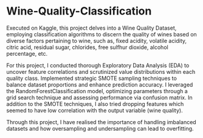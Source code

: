# Wine-Quality-Classification

Executed on Kaggle, this project delves into a Wine Quality Dataset, employing classification algorithms to discern the quality of wines based on diverse factors pertaining to wine, such as, fixed acidity, volatile acidity, citric acid, residual sugar, chlorides, free sulfhur dioxide, alcohol percentage, etc. 

For this project, I conducted thorough Exploratory Data Analysis (EDA) to uncover feature correlations and scrutinized value distributions within each quality class. Implemented strategic SMOTE sampling techniques to balance dataset proportions and enhance prediction accuracy. I leveraged the RandomForestClassification model, optimizing parameters through a grid search technique and assessing performance via confusion matrix. In addition to the SMOTE techniques, I also tried dropping features which seemed to have low correlation with the output variable (wine quality). 

Through this project, I have realised the importance of handling imbalanced datasets and how oversampling and undersampling can lead to overfitting. 
